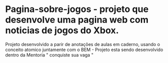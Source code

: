 # Pagina-sobre-jogos - projeto que desenvolve uma pagina web com noticias de jogos do Xbox.
Projeto desenvolvido a parir de anotações de aulas em caderno,
usando o conceito atomico juntamente com o BEM -
Projeto esta sendo desenvolvido dentro da Mentoria " conquiste sua vaga " 
